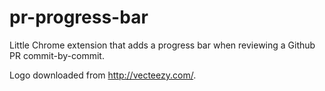 # pr-progress-bar

Little Chrome extension that adds a progress bar when reviewing a Github PR commit-by-commit.

Logo downloaded from http://vecteezy.com/.
